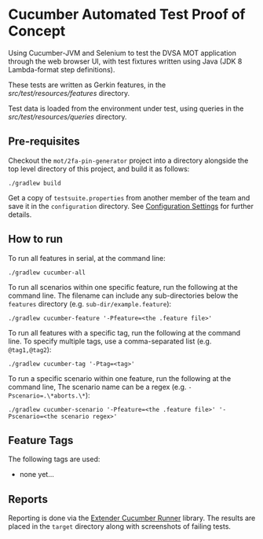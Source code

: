 # Cucumber Automated Test Proof of Concept

Using Cucumber-JVM and Selenium to test the DVSA MOT application through the web browser UI, with test fixtures
written using Java (JDK 8 Lambda-format step definitions).

These tests are written as Gerkin features, in the *src/test/resources/features* directory.

Test data is loaded from the environment under test, using queries in the *src/test/resources/queries* directory.

## Pre-requisites
Checkout the ```mot/2fa-pin-generator``` project into a directory alongside the top level directory of this project, and build it as follows:
```
./gradlew build
```

Get a copy of ```testsuite.properties``` from another member of the team and save it in the ```configuration``` directory. See [Configuration Settings](configuration/README.md) for further details.

## How to run

To run all features in serial, at the command line:
```
./gradlew cucumber-all
```

To run all scenarios within one specific feature, run the following at the command line. The filename can include any sub-directories below the ```features``` directory (e.g. ```sub-dir/example.feature```):

```
./gradlew cucumber-feature '-Pfeature=<the .feature file>'
```

To run all features with a specific tag, run the following at the command line. To specify multiple tags, use a comma-separated list (e.g. ```@tag1,@tag2```):

```
./gradlew cucumber-tag '-Ptag=<tag>'
```

To run a specific scenario within one feature, run the following at the command line, The scenario name can be a regex (e.g. ```-Pscenario=.\*aborts.\*```):

```
./gradlew cucumber-scenario '-Pfeature=<the .feature file>' '-Pscenario=<the scenario regex>'
```

## Feature Tags

The following tags are used:

* none yet...

## Reports
Reporting is done via the [Extender Cucumber Runner](http://mkolisnyk.github.io/cucumber-reports/extended-cucumber-runner) library. The results are placed in the `target` directory along with screenshots of failing tests.
